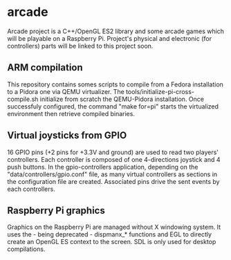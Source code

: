 arcade
======

Arcade project is a C++/OpenGL ES2 library and some arcade games which will be playable on a Raspberry Pi.
Project's physical and electronic (for controllers) parts will be linked to this project soon.

ARM compilation
---------------
This repository contains somes scripts to compile from a Fedora installation to a Pidora one via QEMU virtualizer.
The tools/initialize-pi-cross-compile.sh initialize from scratch the QEMU-Pidora installation.
Once successfuly configured, the command "make <application> for=pi" starts the virtualized environment then retrieve compiled binaries.

Virtual joysticks from GPIO
---------------------------
16 GPIO pins (+2 pins for +3.3V and ground) are used to read two players' controllers. Each controller is composed of one 4-directions joystick and 4 push buttons. In the gpio-controllers application, depending on the "data/controllers/gpio.conf" file, as many virtual controllers as sections in the configuration file are created. Associated pins drive the sent events by each controllers.

Raspberry Pi graphics
---------------------
Graphics on the Raspberry Pi are managed without X windowing system. It uses the - being deprecated - dispmanx_* functions and EGL to directly create an OpenGL ES context to the screen. SDL is only used for desktop compilations.
